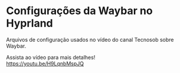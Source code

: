 # Configurações da Waybar no Hyprland  

Arquivos de configuração usados no vídeo do canal Tecnosob sobre Waybar.  

Assista ao vídeo para mais detalhes!  
https://youtu.be/H9LqnbMspJQ



